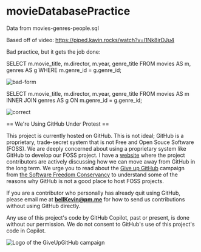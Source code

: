 # movieDatabasePractice

Data from movies-genres-people.sql

Based off of video: https://piped.kavin.rocks/watch?v=l1Nk8irDJu4

Bad practice, but it gets the job done:

SELECT m.movie_title, m.director, m.year, genre_title FROM movies AS m, genres AS g WHERE m.genre_id = g.genre_id;

![bad-form](https://github.com/bell-kevin/movies-genres-people.sql/blob/main/prof1.PNG)

SELECT
    m.movie_title,
    m.director,
    m.year,
    genre_title
FROM
    movies AS m
INNER JOIN genres AS g
ON
    m.genre_id = g.genre_id;
    
![correct](https://github.com/bell-kevin/movieDatabasePractice/blob/main/prof2.PNG)

== We're Using GitHub Under Protest ==

This project is currently hosted on GitHub.  This is not ideal; GitHub is a
proprietary, trade-secret system that is not Free and Open Souce Software
(FOSS).  We are deeply concerned about using a proprietary system like GitHub
to develop our FOSS project. I have a [website](https://bellKevin.me) where the
project contributors are actively discussing how we can move away from GitHub
in the long term.  We urge you to read about the [Give up GitHub](https://GiveUpGitHub.org) campaign 
from [the Software Freedom Conservancy](https://sfconservancy.org) to understand some of the reasons why GitHub is not 
a good place to host FOSS projects.

If you are a contributor who personally has already quit using GitHub, please
email me at **bellKevin@pm.me** for how to send us contributions without
using GitHub directly.

Any use of this project's code by GitHub Copilot, past or present, is done
without our permission.  We do not consent to GitHub's use of this project's
code in Copilot.

![Logo of the GiveUpGitHub campaign](https://sfconservancy.org/img/GiveUpGitHub.png)
